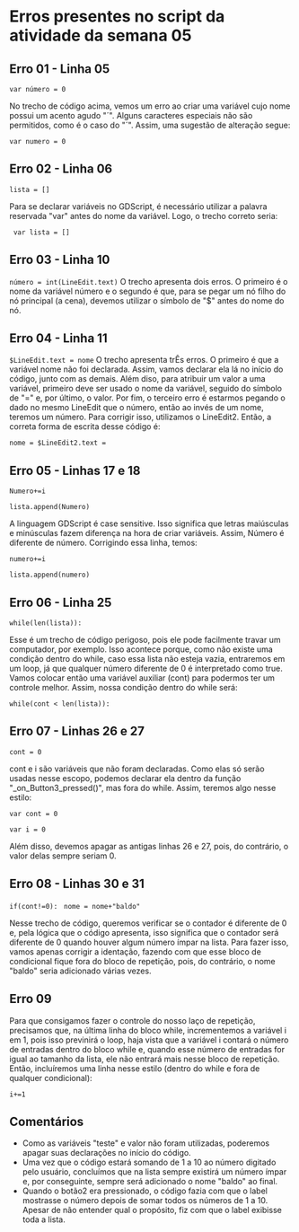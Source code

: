 # Erros presentes no script da atividade da semana 05

## Erro 01 - Linha 05
<code>var número = 0</code>

No trecho de código acima, vemos um erro ao criar uma variável cujo nome possui um acento agudo "´". Alguns caracteres especiais não são permitidos, como é o caso do "´". Assim, uma sugestão de alteração segue:

<code>var numero = 0</code>

## Erro 02 - Linha 06
<code>lista = []</code>

Para se declarar variáveis no GDScript, é necessário utilizar a palavra reservada "var" antes do nome da variável. Logo, o trecho correto seria:

<code> var lista = []</code>

## Erro 03 - Linha 10
<code>número = int(LineEdit.text)</code>
O trecho apresenta dois erros. O primeiro é o nome da variável número e o segundo é que, para se pegar um nó filho do nó principal (a cena), devemos utilizar o símbolo de "$" antes do nome do nó.

## Erro 04 - Linha 11
<code>$LineEdit.text = nome</code>
O trecho apresenta trÊs  erros. O primeiro é que a variável nome não foi declarada. Assim, vamos declarar ela lá no início do código, junto com as demais. Além diso, para atribuir um valor a uma variável, primeiro deve ser usado o nome da variável, seguido do símbolo de "=" e, por último, o valor. Por fim, o terceiro erro é estarmos pegando o dado no mesmo LineEdit que o número, então ao invés de um nome, teremos um número. Para corrigir isso, utilizamos o LineEdit2. Então, a correta forma de escrita desse código é:

<code>nome = $LineEdit2.text = </code>

## Erro 05 - Linhas 17 e 18
<code>Numero+=i</code>

<code>lista.append(Numero)</code>

A linguagem GDScript é case sensitive. Isso significa que letras maiúsculas e minúsculas fazem diferença na hora de criar variáveis. Assim, Número é diferente de número. Corrigindo essa linha, temos:

<code>numero+=i</code>

<code>lista.append(numero)</code>

## Erro 06 - Linha 25
<code>while(len(lista)):</code>

Esse é um trecho de código perigoso, pois ele pode facilmente travar um computador, por exemplo. Isso acontece porque, como não existe uma condição dentro do while, caso essa lista não esteja vazia, entraremos em um loop, já que qualquer número diferente de 0 é interpretado como true. Vamos colocar então uma variável auxiliar (cont) para podermos ter um controle melhor. Assim, nossa condição dentro do while será:

<code>while(cont < len(lista)):</code>

## Erro 07 - Linhas 26 e 27
<code>cont = 0</code>

cont e i são variáveis que não foram declaradas. Como elas só serão usadas nesse escopo, podemos declarar ela dentro da função "_on_Button3_pressed()", mas fora do while. Assim, teremos algo nesse estilo:

<code>var cont = 0 </code>

<code>var i = 0 </code>

Além disso, devemos apagar as antigas linhas 26 e 27, pois, do contrário, o valor delas sempre seriam 0.


## Erro 08 - Linhas 30 e 31
<code>if(cont!=0):</code>
<code>  nome = nome+"baldo"</code>

Nesse trecho de código, queremos verificar se o contador é diferente de 0 e, pela lógica que o código apresenta, isso significa que o contador será diferente de 0 quando houver algum número ímpar na lista. Para fazer isso, vamos apenas corrigir a identação, fazendo com que esse bloco de condicional fique fora do bloco de repetição, pois, do contrário, o nome "baldo" seria adicionado várias vezes.

## Erro 09
Para que consigamos fazer o controle do nosso laço de repetição, precisamos que, na última linha do bloco while, incrementemos a variável i em 1, pois isso previnirá o loop, haja vista que a variável i contará o número de entradas dentro do bloco while e, quando esse número de entradas for igual ao tamanho da lista, ele não entrará mais nesse bloco de repetição. Então, incluíremos uma linha nesse estilo (dentro do while e fora de qualquer condicional):

<code>i+=1</code>

## Comentários
- Como as variáveis "teste" e valor não foram utilizadas, poderemos apagar suas declarações no início do código.
- Uma vez que o código estará somando de 1 a 10 ao número digitado pelo usuário, concluímos que na lista sempre existirá um número ímpar e, por conseguinte, sempre será adicionado o nome "baldo" ao final.
- Quando o botão2 era pressionado, o código fazia com que o label mostrasse o número depois de somar todos os números de 1 a 10. Apesar de não entender qual o propósito, fiz com que o label exibisse toda a lista.
